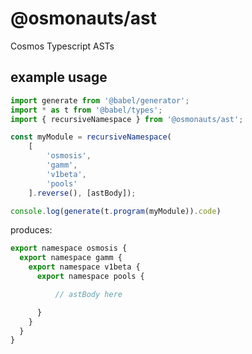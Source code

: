 # @osmonauts/ast

Cosmos Typescript ASTs
## example usage

```js
import generate from '@babel/generator';
import * as t from '@babel/types';
import { recursiveNamespace } from '@osmonauts/ast';

const myModule = recursiveNamespace(
    [
        'osmosis',
        'gamm',
        'v1beta',
        'pools'
    ].reverse(), [astBody]);

console.log(generate(t.program(myModule)).code)
```

produces:

```js
export namespace osmosis {
  export namespace gamm {
    export namespace v1beta {
      export namespace pools {

          // astBody here

      }
    }
  }
}

```